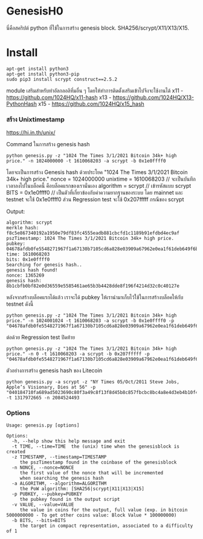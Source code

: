# GenesisH0
นี่คือสคริปต์ python ที่ใช้ในการสร้าง genesis block. SHA256/scrypt/X11/X13/X15.

# Install
    apt-get install python3
    apt-get install python3-pip
    sudo pip3 install scrypt construct==2.5.2


module เสริมสำหรับทำอัลกลอลิทึ่มอื่น ๆ โดยให้ทำการติดตั้งเสริมเข้าไปจึงจะใช้งานได้
x11 - https://github.com/1024HQ/x11-hash
x13 - https://github.com/1024HQ/X13-PythonHash
x15 - https://github.com/1024HQ/x15_hash
    
### สร้าง Unixtimestamp
https://hi.in.th/unix/

Command ในการสร้าง genesis hash

    python genesis.py -z "1024 The Times 3/1/2021 Bitcoin 34k+ high price." -n 1024000000 -t 1610068203 -a scrypt -b 0x1e0ffff0

โดยจะเป็นการสร้าง Genesis hash ด้วยประโยค "1024 The Times 3/1/2021 Bitcoin 34k+ high price."
nonce = 1024000000
unixtime = 1610068203 // จะเป็นบันทึกเวลาลงไปในบล็อคนี้ คือบล็อคแรกของเรานั่นเอง
algorithm = scrypt // เข้ารหัสแบบ scrypt
BITS = 0x1e0ffff0 // เป็นตัวที่เกี่ยวข้องกับค่าความยากฐานของระบบ โดย mainnet และ testnet จะใช้ 0x1e0ffff0 ส่วน Regression test จะใช้ 0x207fffff กรณีของ scrypt

Output:

    algorithm: scrypt
    merkle hash: f8c5e867340192a1950e79df83fc4555eadb881cbcfd1c1189b91efdbd4ec9af
    pszTimestamp: 1024 The Times 3/1/2021 Bitcoin 34k+ high price.
    pubkey: 04678afdb0fe5548271967f1a67130b7105cd6a828e03909a67962e0ea1f61deb649f6bc3f4cef38c4f35504e51ec112de5c384df7ba0b8d578a4c702b6bf11d5f
    time: 1610068203
    bits: 0x1e0ffff0
    Searching for genesis hash..
    genesis hash found!
    nonce: 1365269
    genesis hash: 8b1cbfb0bf82e0d36559e5585461ae65b3b4428dde8f196f4214d32c0c40127e

หลังจากสร้างบล็อคแรกได้แล้ว เราจะได้ pubkey ให้เรานำมาเก็บไว้ใช้ในการสร้างบล็อคให้กับ testnet ดังนี้

    python genesis.py -z "1024 The Times 3/1/2021 Bitcoin 34k+ high price." -n 1024001024 -t 1610068203 -a scrypt -b 0x1e0ffff0 -p "04678afdb0fe5548271967f1a67130b7105cd6a828e03909a67962e0ea1f61deb649f6bc3f4cef38c4f35504e51ec112de5c384df7ba0b8d578a4c702b6bf11d5f"
    
ต่อด้วย Regression test ปิดท้าย

    python genesis.py -z "1024 The Times 3/1/2021 Bitcoin 34k+ high price." -n 0 -t 1610068203 -a scrypt -b 0x207fffff -p "04678afdb0fe5548271967f1a67130b7105cd6a828e03909a67962e0ea1f61deb649f6bc3f4cef38c4f35504e51ec112de5c384df7ba0b8d578a4c702b6bf11d5f"

ตัวอย่างการสร้าง genesis hash ของ Litecoin

    python genesis.py -a scrypt -z "NY Times 05/Oct/2011 Steve Jobs, Apple’s Visionary, Dies at 56" -p "040184710fa689ad5023690c80f3a49c8f13f8d45b8c857fbcbc8bc4a8e4d3eb4b10f4d4604fa08dce601aaf0f470216fe1b51850b4acf21b179c45070ac7b03a9" -t 1317972665 -n 2084524493
    
    

### Options
    Usage: genesis.py [options]
    
    Options:
      -h, --help show this help message and exit
      -t TIME, --time=TIME  the (unix) time when the genesisblock is created
      -z TIMESTAMP, --timestamp=TIMESTAMP
         the pszTimestamp found in the coinbase of the genesisblock
      -n NONCE, --nonce=NONCE
         the first value of the nonce that will be incremented
         when searching the genesis hash
      -a ALGORITHM, --algorithm=ALGORITHM
         the PoW algorithm: [SHA256|scrypt|X11|X13|X15]
      -p PUBKEY, --pubkey=PUBKEY
         the pubkey found in the output script
      -v VALUE, --value=VALUE
         the value in coins for the output, full value (exp. in bitcoin 5000000000 - To get other coins value: Block Value * 100000000)
      -b BITS, --bits=BITS
         the target in compact representation, associated to a difficulty of 1


